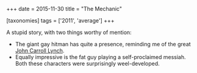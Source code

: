 +++
date = 2015-11-30
title = "The Mechanic"

[taxonomies]
tags = ['2011', 'average']
+++

A stupid story, with two things worthy of mention:

-   The giant gay hitman has quite a presence, reminding me of the great
    [John Carroll Lynch].
-   Equally impressive is the fat guy playing a self-proclaimed messiah.
    Both these characters were surprisingly weel-developed.

  [John Carroll Lynch]: http://en.wikipedia.org/wiki/John_Carroll_Lynch
